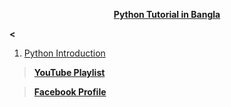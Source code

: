 **<p align="center">[Python Tutorial in Bangla](https://github.com/sdshoriot/Python-Tutorial-in-Bangla/blob/master/Python%20Introduction.md)</p><**

1. [Python Introduction](https://github.com/sdshoriot/Python-Tutorial-in-Bangla/blob/master/Python%20Introduction.md)


> **[YouTube Playlist](https://www.youtube.com/watch?v=nwt_EClUXQU&list=PLOj-JOAmGAabfBwBz7kN2cLL9YaiRYb4y)**

> **[Facebook Profile](https://www.facebook.com/shoriot)**
